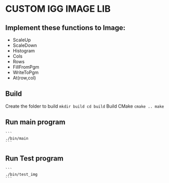 # CUSTOM IGG IMAGE LIB

## Implement these functions to Image:
+ ScaleUp
+ ScaleDown
+ Histogram
+ Cols
+ Rows
+ FillFromPgm
+ WriteToPgm
+ At(row,col)

## Build
Create the folder to build
	```
	mkdir build
	cd build
	```
	Build CMake
	```
	cmake ..
	make
	```
## Run main program
	```
	./bin/main
	```
## Run Test program
	```
	./bin/test_img
	```

